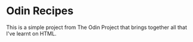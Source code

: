 # Odin Recipes
This is a simple project from The Odin Project that brings together all that I've learnt on HTML.

